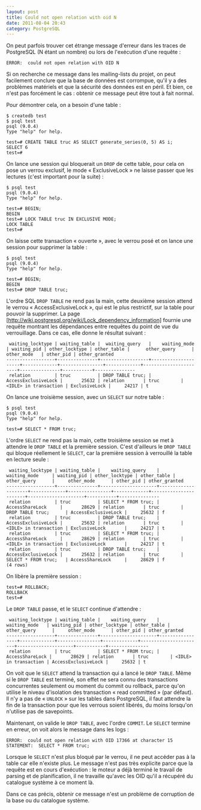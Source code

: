 ```yaml
---
layout: post
title: Could not open relation with oid N
date: 2011-08-04 20:43
category: PostgreSQL
---
```


On peut parfois trouver cet étrange message d'erreur dans les traces de
PostgreSQL (N étant un nombre) ou lors de l'exécution d'une requête :

    
    ERROR:  could not open relation with OID N
    

Si on recherche ce message dans les mailing-lists du projet, on peut
facilement conclure que la base de données est corrompue, qu'il y a des
problèmes matériels et que la sécurité des données est en péril. Et
bien, ce n'est pas forcément le cas : obtenir ce message peut être tout
à fait normal.

Pour démontrer cela, on a besoin d'une table :

    
    $ createdb test
    $ psql test
    psql (9.0.4)
    Type "help" for help.
    
    test=# CREATE TABLE truc AS SELECT generate_series(0, 5) AS i;
    SELECT 6
    test=#
    

On lance une session qui bloquerait un `DROP` de cette table, pour cela
on pose un verrou exclusif, le mode « ExclusiveLock » ne laisse passer
que les lectures (c'est important pour la suite) :

    
    $ psql test
    psql (9.0.4)
    Type "help" for help.
    
    test=# BEGIN;
    BEGIN
    test=# LOCK TABLE truc IN EXCLUSIVE MODE;
    LOCK TABLE
    test=#
    

On laisse cette transaction « ouverte », avec le verrou posé et on lance
une session pour supprimer la table :

    
    $ psql test
    psql (9.0.4)
    Type "help" for help.
    
    test=# BEGIN;
    BEGIN
    test=# DROP TABLE truc;
    

L'ordre SQL `DROP TABLE` ne rend pas la main, cette deuxième session
attend le verrou « AccessExclusiveLock », qui est le plus restrictif,
sur la table pour pouvoir la supprimer. La page
[http://wiki.postgresql.org/wiki/Lock_dependency_information] fournie une requête montrant
les dépendances entre requêtes du point de vue du verrouillage. Dans ce
cas, elle donne le résultat suivant :

    
     waiting_locktype | waiting_table |  waiting_query   |    waiting_mode     | waiting_pid | other_locktype | other_table |      other_query      |  other_mode   | other_pid | other_granted 
    ------------------+---------------+------------------+---------------------+-------------+----------------+-------------+-----------------------+---------------+-----------+---------------
     relation         | truc          | DROP TABLE truc; | AccessExclusiveLock |       25632 | relation       | truc        | <IDLE> in transaction | ExclusiveLock |     24217 | t
    

On lance une troisième session, avec un `SELECT` sur notre table :

    
    $ psql test
    psql (9.0.4)
    Type "help" for help.
    
    test=# SELECT * FROM truc;
    

L'ordre `SELECT` ne rend pas la main, cette troisième session se met à
attendre le `DROP TABLE` et la première session. C'est d'ailleurs le
`DROP TABLE` qui bloque réellement le `SELECT`, car la première session
à verrouillé la table en lecture seule :

    
     waiting_locktype | waiting_table |    waiting_query    |    waiting_mode     | waiting_pid | other_locktype | other_table |      other_query      |     other_mode      | other_pid | other_granted 
    ------------------+---------------+---------------------+---------------------+-------------+----------------+-------------+-----------------------+---------------------+-----------+---------------
     relation         | truc          | SELECT * FROM truc; | AccessShareLock     |       28629 | relation       | truc        | DROP TABLE truc;      | AccessExclusiveLock |     25632 | f
     relation         | truc          | DROP TABLE truc;    | AccessExclusiveLock |       25632 | relation       | truc        | <IDLE> in transaction | ExclusiveLock       |     24217 | t
     relation         | truc          | SELECT * FROM truc; | AccessShareLock     |       28629 | relation       | truc        | <IDLE> in transaction | ExclusiveLock       |     24217 | t
     relation         | truc          | DROP TABLE truc;    | AccessExclusiveLock |       25632 | relation       | truc        | SELECT * FROM truc;   | AccessShareLock     |     28629 | f
    (4 rows)
    

On libère la première session :

    
    test=# ROLLBACK;
    ROLLBACK
    test=#
    

Le `DROP TABLE` passe, et le `SELECT` continue d'attendre :

    
     waiting_locktype | waiting_table |    waiting_query    |  waiting_mode   | waiting_pid | other_locktype | other_table |      other_query      |     other_mode      | other_pid | other_granted 
    ------------------+---------------+---------------------+-----------------+-------------+----------------+-------------+-----------------------+---------------------+-----------+---------------
     relation         | truc          | SELECT * FROM truc; | AccessShareLock |       28629 | relation       | truc        | <IDLE> in transaction | AccessExclusiveLock |     25632 | t
    

On voit que le `SELECT` attend la transaction qui a lancé le
`DROP TABLE`. Même si le `DROP TABLE` est terminé, son effet ne sera
connu des transactions concurrentes seulement ou moment du commit ou
rollback, parce qu'on utilise le niveau d'isolation des transaction
« read committed » (par défaut). Il n'y a pas de « `UNLOCK` » sur les
tables dans PostgreSQL, il faut attendre la fin de la transaction pour
que les verrous soient libérés, du moins lorsqu'on n'utilise pas de
savepoints.

Maintenant, on valide le `DROP TABLE`, avec l'ordre `COMMIT`. Le
`SELECT` termine en erreur, on voit alors le message dans les logs :

    
    ERROR:  could not open relation with OID 17366 at character 15
    STATEMENT:  SELECT * FROM truc;
    

Lorsque le `SELECT` n'est plus bloqué par le verrou, il ne peut accéder
pas à la table car elle n'existe plus. Le message n'est pas très
explicite parce que la requête est en cours d'exécution : le moteur a
déjà terminé le travail de parsing et de planification, il ne travaille
qu'avec les OID qu'il a récupéré du catalogue système à ce moment là.

Dans ce cas précis, obtenir ce message n'est un problème de corruption
de la base ou du catalogue système.

</p>

[http://wiki.postgresql.org/wiki/Lock_dependency_information]: http://wiki.postgresql.org/wiki/Lock_dependency_information
